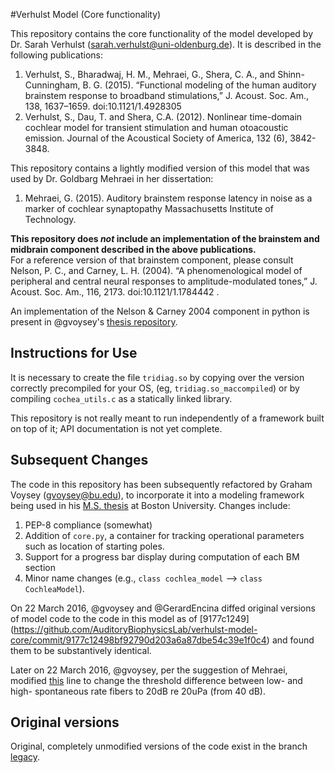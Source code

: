 #Verhulst Model (Core functionality)

This repository contains the core functionality of the model developed by Dr. Sarah Verhulst (<sarah.verhulst@uni-oldenburg.de>).  It is described in the following publications: 

1.  Verhulst, S., Bharadwaj, H. M., Mehraei, G., Shera, C. A., and Shinn-Cunningham, B. G. (2015). “Functional modeling of the human auditory brainstem response to broadband stimulations,” J. Acoust. Soc. Am., 138, 1637–1659. doi:10.1121/1.4928305
2. Verhulst, S., Dau, T. and Shera, C.A. (2012). Nonlinear time-domain cochlear model for transient stimulation and human otoacoustic emission. Journal of the Acoustical Society of America, 132 (6), 3842-3848.

This repository contains a lightly modified version of this model that was used by Dr. Goldbarg  Mehraei in her dissertation: 

1.  Mehraei, G. (2015). Auditory brainstem response latency in noise as a marker of cochlear synaptopathy Massachusetts Institute of Technology.

**This repository does _not_ include an implementation of the brainstem and midbrain component described in the above publications.**  
For a reference version of that brainstem component, please consult Nelson, P. C., and Carney, L. H. (2004). “A phenomenological model of peripheral and central neural responses to amplitude-modulated tones,” J. Acoust. Soc. Am., 116, 2173. doi:10.1121/1.1784442 . 

An implementation of the Nelson & Carney 2004 component in python is present in @gvoysey's [thesis repository](https://github.com/gvoysey/thesis-code).

## Instructions for Use

It is necessary to create the file `tridiag.so` by copying over the version correctly precompiled for your OS, (eg, `tridiag.so_maccompiled`)  or by compiling `cochea_utils.c` as a statically linked library.

This repository is not really meant to run independently of a framework built on top of it; API documentation is not yet complete.

## Subsequent Changes
The code in this repository has been subsequently refactored by Graham Voysey (gvoysey@bu.edu), to incorporate it into a modeling framework being used in his [M.S. thesis](https://github.com/gvoysey/thesis-code) at Boston University.   Changes include: 

1. PEP-8 compliance (somewhat)
2. Addition of `core.py`, a container for tracking operational parameters such as location of starting poles. 
3. Support for a progress bar display during computation of each BM section
4. Minor name changes (e.g., `class cochlea_model` --> `class CochleaModel`).

On 22 March 2016, @gvoysey and @GerardEncina diffed original versions of model code to the code in this model as of [9177c1249] (https://github.com/AuditoryBiophysicsLab/verhulst-model-core/commit/9177c12498bf92790d203a6a87dbe54c39e1f0c4) and found them to be substantively identical.  

Later on 22 March 2016, @gvoysey, per the suggestion of Mehraei, modified [this](https://github.com/AuditoryBiophysicsLab/verhulst-model-core/blob/9177c12498bf92790d203a6a87dbe54c39e1f0c4/ANF_Sarah.py#L20) line to change the threshold difference between low- and high- spontaneous rate fibers to 20dB re 20uPa (from 40 dB). 
## Original versions 
Original, completely unmodified versions of the code exist in the branch [legacy](https://github.com/AuditoryBiophysicsLab/verhulst-model-core/tree/legacy). 
